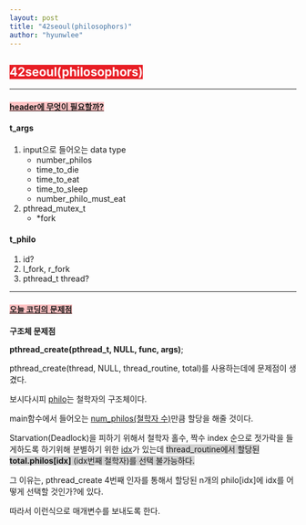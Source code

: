 ```yaml
---
layout: post
title: "42seoul(philosophors)"
author: "hyunwlee"
---
```


## <span style="background-color:#E81E25; color:white">42seoul(philosophors)</span>

---

#### <span style="background-color:#FFC2C3"><strong><u>header에 무엇이 필요할까?</u></strong></span>

#### t_args

1. input으로 들어오는 data type
   - number_philos
   - time_to_die
   - time_to_eat
   - time_to_sleep
   - number_philo_must_eat
2. pthread_mutex_t
   - *fork

#### t_philo

1. id?
2. l_fork, r_fork
3. pthread_t  thread?

---

#### <span style="background-color:#FFC2C3"><strong><u>오늘 코딩의 문제점</u></strong></span>

<strong>구조체 문제점</strong>

<script src="https://gist.github.com/hyunwlee-dev/beeabee262aa0eca60b0a30ba8811352.js"></script>

 <strong>pthread_create(pthread_t, NULL, func, args)</strong>;

pthread_create(thread, NULL, thread_routine, total)를 사용하는데에 문제점이 생겼다.

<script src="https://gist.github.com/hyunwlee-dev/66515bf9a4455e4b05d9111fef05daac.js"></script>

보시다시피 <u>philo</u>는 철학자의 구조체이다.

main함수에서 들어오는 <u>num_philos(철학자 수)</u>만큼 할당을 해줄 것이다.

Starvation(Deadlock)을 피하기 위해서 철학자 홀수, 짝수 index 순으로 젓가락을 들게하도록 하기위해 분별하기 위한 <u>idx</u>가 있는데 <span style="background-color:lightgray">thread_routine에서 할당된 <strong>total.philos[idx]</strong> (idx번째 철학자)를 선택 불가능하다.</span>  

그 이유는, pthread_create 4번째 인자를 통해서 할당된 n개의 philo[idx]에 idx를 어떻게 선택할 것인가?에 있다.

<script src="https://gist.github.com/hyunwlee-dev/d4437f417ea3821a088828f76f63a8d2.js"></script>

따라서 이런식으로 매개변수를 보내도록 한다.

